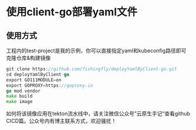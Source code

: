 # 使用client-go部署yaml文件
## 使用方式
工程内的test-project是我的示例，你可以直接指定yaml和kubeconfig路径即可
克隆仓库&构建镜像
```go
git clone https://github.com/fishingfly/deployYamlByClient-go.git
cd deployYamlByClient-go
export GO111MODULE=on 
export GOPROXY=https://goproxy.io
go mod vendor
make build
make image
```
如何将该镜像应用在tekton流水线中，请关注微信公众号”云原生手记“查看github CICD篇。公众号内有博主联系方式，欢迎骚扰！
